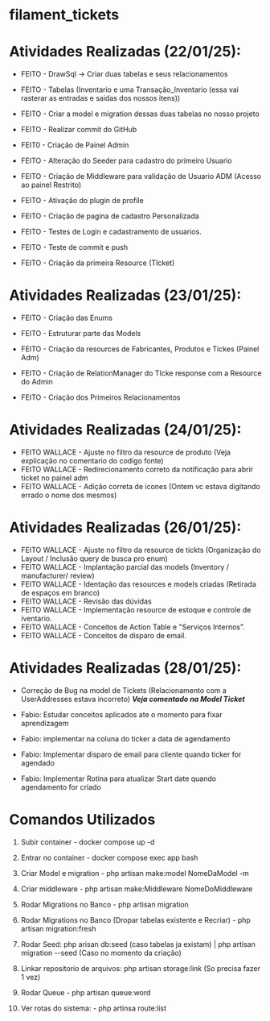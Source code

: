 # filament_tickets

# Atividades Realizadas (22/01/25):

-   FEITO - DrawSql -> Criar duas tabelas e seus relacionamentos

-   FEITO - Tabelas (Inventario e uma Transação_Inventario (essa vai rasterar as entradas e saidas dos nossos itens))

-   FEITO - Criar a model e migration dessas duas tabelas no nosso projeto

-   FEITO - Realizar commit do GitHub

-   FEIT0 - Criação de Painel Admin

-   FEITO - Alteração do Seeder para cadastro do primeiro Usuario

-   FEITO - Criação de Middleware para validação de Usuario ADM (Acesso ao painel Restrito)

-   FEITO - Ativação do plugin de profile

-   FEITO - Criação de pagina de cadastro Personalizada

-   FEITO - Testes de Login e cadastramento de usuarios.

-   FEITO - Teste de commit e push

-   FEITO - Criação da primeira Resource (TIcket)

# Atividades Realizadas (23/01/25):

-   FEITO - Criação das Enums

-   FEITO - Estruturar parte das Models

-   FEITO - Criação da resources de Fabricantes, Produtos e Tickes (Painel Adm)

-   FEITO - Criação de RelationManager do TIcke response com a Resource do Admin

-   FEITO - Criação dos Primeiros Relacionamentos

# Atividades Realizadas (24/01/25):

-   FEITO WALLACE - Ajuste no filtro da resource de produto (Veja explicação no comentario do codigo fonte)
-   FEITO WALLACE - Redirecionamento correto da notificação para abrir ticket no painel adm
-   FEITO WALLACE - Adição correta de icones (Ontem vc estava digitando errado o nome dos mesmos)

# Atividades Realizadas (26/01/25):

-   FEITO WALLACE - Ajuste no filtro da resource de tickts (Organização do Layout / Inclusão query de busca pro enum)
-   FEITO WALLACE - Implantação parcial das models (Inventory / manufacturer/ review)
-   FEITO WALLACE - Identação das resources e models criadas (Retirada de espaços em branco)
-   FEITO WALLACE - Revisão das dúvidas
-   FEITO WALLACE - Implementação resource de estoque e controle de iventario.
-   FEITO WALLACE - Conceitos de Action Table e "Serviços Internos".
-   FEITO WALLACE - Conceitos de disparo de email.

# Atividades Realizadas (28/01/25):

-   Correção de Bug na model de Tickets (Relacionamento com a UserAddresses estava incorreto) **_Veja comentado na Model Ticket_**

-   Fabio: Estudar conceitos aplicados ate o momento para fixar aprendizagem
-   Fabio: implementar na coluna do ticker a data de agendamento
-   Fabio: Implementar disparo de email para cliente quando ticker for agendado
-   Fabio: Implementar Rotina para atualizar Start date quando agendamento for criado

# Comandos Utilizados

1. Subir container - docker compose up -d

2. Entrar no container - docker compose exec app bash

3. Criar Model e migration - php artisan make:model NomeDaModel -m

4. Criar middleware - php artisan make:Middleware NomeDoMiddleware

5. Rodar Migrations no Banco - php artisan migration

6. Rodar Migrations no Banco (Dropar tabelas existente e Recriar) - php artisan migration:fresh

7. Rodar Seed: php arisan db:seed (caso tabelas ja existam) | php artisan migration --seed (Caso no momento da criação)

8. Linkar repositorio de arquivos: php artisan storage:link (So precisa fazer 1 vez)

9. Rodar Queue - php artisan queue:word

10. Ver rotas do sistema: - php artinsa route:list
